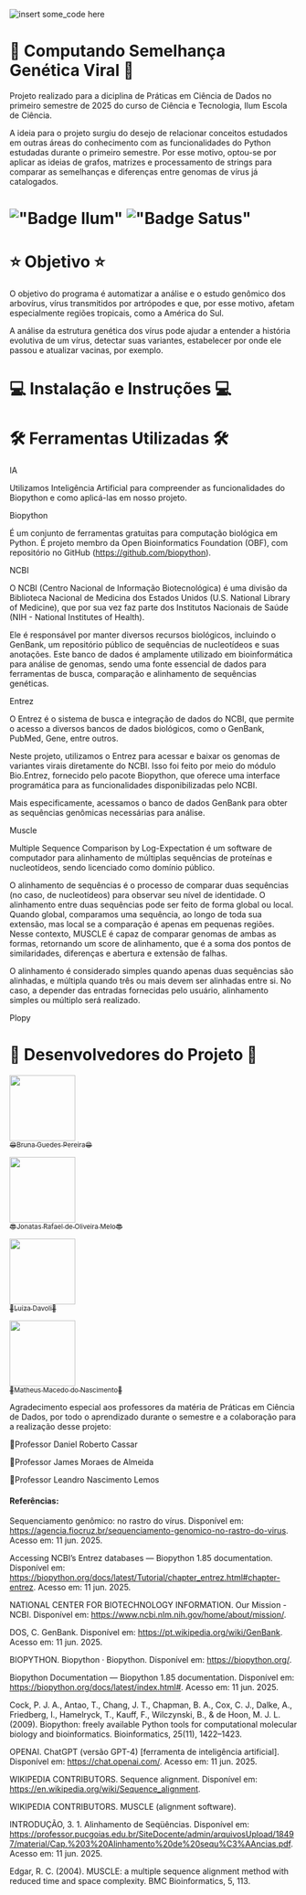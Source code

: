 ![insert some_code here](https://github.com/user-attachments/assets/33404899-7018-44c5-949e-37921559ec2f)

# 🧬 Computando Semelhança Genética Viral 🧬

Projeto realizado para a diciplina de Práticas em Ciência de Dados no primeiro semestre de 2025 do curso de Ciência e Tecnologia, Ilum Escola de Ciência.

A ideia para o projeto surgiu do desejo de relacionar conceitos estudados em outras áreas do conhecimento com as funcionalidades do Python estudadas durante o primeiro semestre. Por esse motivo, optou-se por aplicar as ideias de grafos, matrizes e processamento de strings para comparar as semelhanças e diferenças entre genomas de vírus já catalogados. 

# !["Badge Ilum"](https://img.shields.io/badge/Ilum%20-%20purple) !["Badge Satus"](https://img.shields.io/badge/Status%20-%20Em_Desenvolvimento%20-%20orange)

# ⭐ Objetivo ⭐

O objetivo do programa é automatizar a análise e o estudo genômico dos arbovírus, vírus transmitidos por artrópodes e que, por esse motivo, afetam especialmente regiões tropicais, como a América do Sul.

A análise da estrutura genética dos vírus pode ajudar a entender a história evolutiva de um vírus, detectar suas variantes, estabelecer por onde ele passou e atualizar vacinas, por exemplo.

# 💻 Instalação e Instruções 💻

# 🛠️ Ferramentas Utilizadas 🛠️

IA

Utilizamos Inteligência Artificial para compreender as funcionalidades do Biopython e como aplicá-las em nosso projeto.


Biopython

É um conjunto de ferramentas gratuitas para computação biológica em Python. É projeto membro da Open Bioinformatics Foundation (OBF), com repositório no GitHub (https://github.com/biopython).


NCBI

O NCBI (Centro Nacional de Informação Biotecnológica) é uma divisão da Biblioteca Nacional de Medicina dos Estados Unidos (U.S. National Library of Medicine), que por sua vez faz parte dos Institutos Nacionais de Saúde (NIH - National Institutes of Health).

Ele é responsável por manter diversos recursos biológicos, incluindo o GenBank, um repositório público de sequências de nucleotídeos e suas anotações. Este banco de dados é amplamente utilizado em bioinformática para análise de genomas, sendo uma fonte essencial de dados para ferramentas de busca, comparação e alinhamento de sequências genéticas.


Entrez

O Entrez é o sistema de busca e integração de dados do NCBI, que permite o acesso a diversos bancos de dados biológicos, como o GenBank, PubMed, Gene, entre outros.

Neste projeto, utilizamos o Entrez para acessar e baixar os genomas de variantes virais diretamente do NCBI. Isso foi feito por meio do módulo Bio.Entrez, fornecido pelo pacote Biopython, que oferece uma interface programática para as funcionalidades disponibilizadas pelo NCBI.

Mais especificamente, acessamos o banco de dados GenBank para obter as sequências genômicas necessárias para análise.


Muscle

Multiple Sequence Comparison by Log-Expectation é um software de computador para alinhamento de múltiplas sequências de proteínas e nucleotídeos, sendo licenciado como domínio público.

O alinhamento de sequências é o processo de comparar duas sequências (no caso, de nucleotídeos) para observar seu nível de identidade. O alinhamento
entre duas sequências pode ser feito de forma global ou local. Quando global, comparamos uma sequência, ao longo de toda sua extensão, mas local se a comparação é apenas em pequenas regiões. Nesse contexto, MUSCLE é capaz de comparar genomas de ambas as formas, retornando um score de alinhamento, que é a soma dos pontos de similaridades, diferenças e abertura e extensão de falhas.

O alinhamento é considerado simples quando apenas duas sequências são alinhadas, e múltipla quando três ou mais devem ser alinhadas entre si. No caso, a depender das entradas fornecidas pelo usuário, alinhamento simples ou múltiplo será realizado.


Plopy






# 👥 Desenvolvedores do Projeto 👥

[<img loading="lazy" src="https://avatars.githubusercontent.com/u/106536784?v=4" width=115><br><sub>😄Bruna Guedes Pereira😄</sub>](https://github.com/Bruna-guedes09)

[<img loading="lazy" src="https://avatars.githubusercontent.com/u/173375194?v=4" width=115><br><sub>😎Jonatas Rafael de Oliveira Melo😎</sub>](https://github.com/jonatas727)

[<img loading="lazy" src="https://avatars.githubusercontent.com/u/195492158?v=4" width=115><br><sub>🍂Luiza Davoli🍂</sub>](https://github.com/Luiza160)

[<img loading="lazy" src="https://avatars.githubusercontent.com/u/88594280?v=4" width=115><br><sub>🐳Matheus Macedo do Nascimento🐳</sub>](https://github.com/matheusMNa)

Agradecimento especial aos professores da matéria de Práticas em Ciência de Dados, por todo o aprendizado durante o semestre e a colaboração para a realização desse projeto:

📍Professor Daniel Roberto Cassar

📍Professor James Moraes de Almeida

📍Professor Leandro Nascimento Lemos


#### Referências:
Sequenciamento genômico: no rastro do vírus. Disponível em: <https://agencia.fiocruz.br/sequenciamento-genomico-no-rastro-do-virus>. Acesso em: 11 jun. 2025.

Accessing NCBI’s Entrez databases — Biopython 1.85 documentation. Disponível em: <https://biopython.org/docs/latest/Tutorial/chapter_entrez.html#chapter-entrez>. Acesso em: 11 jun. 2025.

NATIONAL CENTER FOR BIOTECHNOLOGY INFORMATION. Our Mission - NCBI. Disponível em: <https://www.ncbi.nlm.nih.gov/home/about/mission/>.

‌DOS, C. GenBank. Disponível em: <https://pt.wikipedia.org/wiki/GenBank>. Acesso em: 11 jun. 2025.

‌BIOPYTHON. Biopython · Biopython. Disponível em: <https://biopython.org/>.

Biopython Documentation — Biopython 1.85 documentation. Disponível em: <https://biopython.org/docs/latest/index.html#>. Acesso em: 11 jun. 2025.

‌Cock, P. J. A., Antao, T., Chang, J. T., Chapman, B. A., Cox, C. J., Dalke, A., Friedberg, I., Hamelryck, T., Kauff, F., Wilczynski, B., & de Hoon, M. J. L. (2009). Biopython: freely available Python tools for computational molecular biology and bioinformatics. Bioinformatics, 25(11), 1422–1423.

‌OPENAI. ChatGPT (versão GPT-4) [ferramenta de inteligência artificial]. Disponível em: https://chat.openai.com/. Acesso em: 11 jun. 2025.

WIKIPEDIA CONTRIBUTORS. Sequence alignment. Disponível em: <https://en.wikipedia.org/wiki/Sequence_alignment>.

WIKIPEDIA CONTRIBUTORS. MUSCLE (alignment software).

INTRODUÇÃO, 3. 1. Alinhamento de Seqüências. Disponível em: <https://professor.pucgoias.edu.br/SiteDocente/admin/arquivosUpload/18497/material/Cap.%203%20Alinhamento%20de%20sequ%C3%AAncias.pdf>. Acesso em: 11 jun. 2025.

Edgar, R. C. (2004). MUSCLE: a multiple sequence alignment method with reduced time and space complexity. BMC Bioinformatics, 5, 113. 

